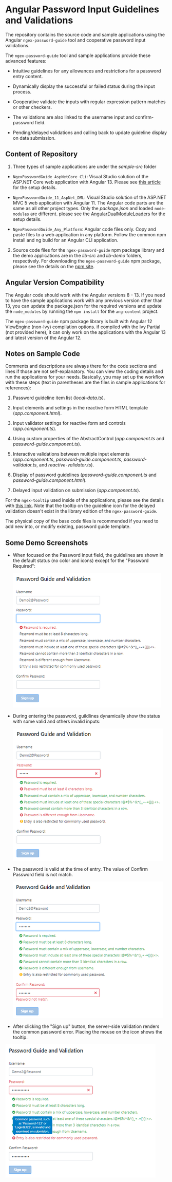 # Angular Password Input Guidelines and Validations

The repository contains the source code and sample applications using the Angular `ngex-password-guide` tool and cooperative password input validations. 

The `ngex-password-guide` tool and sample applications provide these advanced features:

  - Intuitive guidelines for any allowances and restrictions for a password entry content.

  - Dynamically display the successful or failed status during the input process.

  - Cooperative validate the inputs with regular expression pattern matches or other checkers.

  - The validations are also linked to the username input and confirm-password field. 

  - Pending/delayed validations and calling back to update guideline display on data submission.


## Content of Repository

1. Three types of sample applications are under the *sample-src* folder

  - `NgexPasswordGuide_AspNetCore_Cli`: Visual Studio solution of the ASP.NET Core web application with Angular 13. Please see [this article](https://www.codeproject.com/Articles/1179258/An-Angular-Modal-Dialog-with-Advanced-Functionalit) for the setup details.

  - `NgexPasswordGuide_11_AspNet_DML`: Visual Studio solution of the ASP.NET MVC 5 web application with Angular 11. The Angular code parts are the same as all other project types. Only the *package.json* and loaded `node-modules` are different. please see the [AngularDualModuleLoaders](https://github.com/shenweiliu/AngularDualModuleLoaders) for the setup details.  

  - `NgexPasswordGuide_Any_Platform`: Angular code files only. Copy and paste files to a web application in any platform. Follow the common npm install and ng build for an Angular CLI application. 

2. Source code files for the `ngex-password-guide` npm package library and the demo applications are in the *lib-src* and *lib-demo* folders, respectively. For downloading the `ngex-password-guide` npm package, please see the details on the [npm site](https://www.npmjs.com/package/ngex-password-guide). 


## Angular Version Compatibility

The Angular code should work with the Angular versions 8 - 13. If you need to have the sample applications work with any previous version other than 13, you can update the package.json for the required versions and update the `node_modules` by running the `npm install` for the `ang-content` project. 

The `ngex-password-guide` npm package library is built with Angular 12 ViewEngine (non-Ivy) compilation options. if compiled with the Ivy Partial (not provided here), it can only work on the applications with the Angular 13 and latest version of the Angular 12.


## Notes on Sample Code

Comments and descriptions are always there for the code sections and lines if those are not self-explanatory. You can view the coding details and run the applications for your needs. Basically, you may set up the workflow with these steps (text in parentheses are the files in sample applications for references):

1. Password guideline item list (*local-data.ts*).

2. Input elements and settings in the reactive form HTML template (*app.component.html*).

3. Input validator settings for reactive form and controls (*app.component.ts*).

4. Using custom properties of the AbstractControl (*app.component.ts* and *password-guide.component.ts*).

5. Interactive validations between multiple input elements (*app.component.ts*,  *password-guide.component.ts*, *password-validator.ts*, and *reactive-validator.ts*).

6. Display of password guidelines (*password-guide.component.ts* and *password-guide.component.html*).

7. Delayed input validation on submission (*app.component.ts*).

For the `ngex-tooltip` used inside of the applications, please see the details with [this link](https://github.com/shenweiliu/ngex-tooltip). Note that the tooltip on the guideline icon for the delayed validation doesn't exist in the library edition of the `ngex-password-guide`. 

The physical copy of the base code files is recommended if you need to add new into, or modify existing, password guide template.   

## Some Demo Screenshots

- When focused on the Password input field, the guidelines are shown in the default status (no color and icons) except for the "Password Required":

  <img src="https://github.com/shenweiliu/ngex-password-guide/blob/main/screenshots/password-first-focus.png" alt="First focused" > 

- During entering the password, guildlines dynamically show the status with some valid and others invalid inputs:

  <img src="https://github.com/shenweiliu/ngex-password-guide/blob/main/screenshots/some-invalid.png" alt="Some invalid" >

- The password is valid at the time of entry. The value of Confirm Password field is not match.

  <img src="https://github.com/shenweiliu/ngex-password-guide/blob/main/screenshots/password-not-match.png" alt="Password not match" >
  
-  After clicking the "Sign up" button, the server-side validation renders the common password error. Placing the mouse on the icon shows the tooltip.
  
  <img src="https://github.com/shenweiliu/ngex-password-guide/blob/main/screenshots/common-password.png" alt="Common password" >
 
